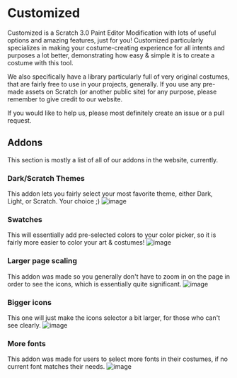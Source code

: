 # Customized
Customized is a Scratch 3.0 Paint Editor Modification with lots of useful options and amazing features, just for you!
Customized particularly specializes in making your costume-creating experience for all intents and purposes a lot better, demonstrating how easy & simple it is to create a costume with this tool.

We also specifically have a library particularly full of very original costumes, that are fairly free to use in your projects, generally. If you use any pre-made assets on Scratch (or another public site) for any purpose, please remember to give credit to our website.

If you would like to help us, please most definitely create an issue or a pull request.

## Addons
This section is mostly a list of all of our addons in the website, currently.

### Dark/Scratch Themes
This addon lets you fairly select your most favorite theme, either Dark, Light, or Scratch. Your choice ;)
![image](https://user-images.githubusercontent.com/79767244/129750652-d771cb2d-4f7a-4e3e-89da-2351034ac81c.png)

### Swatches
This will essentially add pre-selected colors to your color picker, so it is fairly more easier to color your art & costumes!
![image](https://user-images.githubusercontent.com/79767244/129750670-0299e325-a372-4dec-ae16-e6ec22dfc41d.png)

### Larger page scaling
This addon was made so you generally don't have to zoom in on the page in order to see the icons, which is essentially quite significant.
![image](https://user-images.githubusercontent.com/79767244/129750705-b9dda4ff-40a5-42f2-ad01-a1a723fc08df.png)

### Bigger icons
This one will just make the icons selector a bit larger, for those who can't see clearly.
![image](https://user-images.githubusercontent.com/79767244/129750736-3ce7d70d-83a7-405e-a86a-62f9b84083a1.png)

### More fonts
This addon was made for users to select more fonts in their costumes, if no current font matches their needs.
![image](https://user-images.githubusercontent.com/79767244/129750763-f366d6ba-a52a-4b73-9ff5-490926bfcdd6.png)
